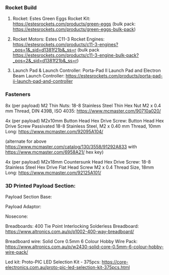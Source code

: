 ### Rocket Build

1. Rocket: Estes Green Eggs Rocket Kit: https://estesrockets.com/products/green-eggs (bulk pack: https://estesrockets.com/products/green-eggs-bulk-pack)

2. Rocket Motors: Estes C11-3 Rocket Engines: https://estesrockets.com/products/c11-3-engines?_pos=1&_sid=d1381f21b&_ss=r (bulk pack https://estesrockets.com/products/c11-3-engine-bulk-pack?_pos=2&_sid=d1381f21b&_ss=r)

3. Launch Pad & Launch Controller: Porta-Pad II Launch Pad and Electron Beam Launch Controller: https://estesrockets.com/products/porta-pad-ii-launch-pad-and-controller

### Fasteners

8x (per payload) M2 Thin Nuts: 18-8 Stainless Steel Thin Hex Nut
M2 x 0.4 mm Thread, DIN 439B, ISO 4035: https://www.mcmaster.com/90710a020/

4x (per payload) M2x10mm Button Head Hex Drive Screw: Button Head Hex Drive Screw
Passivated 18-8 Stainless Steel, M2 x 0.40 mm Thread, 10mm Long: https://www.mcmaster.com/92095A104/

(alternate for above https://www.mcmaster.com/catalog/130/3558/91292A833 with https://www.mcmaster.com/6958A21/ hex key)

4x (per payload) M2x18mm Countersunk Head Hex Drive Screw: 18-8 Stainless Steel Hex Drive Flat Head Screw M2 x 0.4 Thread Size, 18mm Long: https://www.mcmaster.com/92125A101/

### 3D Printed Payload Section:

Payload Section Base:

Payload Adaptor:

Nosecone: 


Breadboards: 400 Tie Point Interlocking Solderless Breadboard: https://www.altronics.com.au/p/p1002-400-way-breadboard/

Breadboard wire: Solid Core 0.5mm 6 Colour Hobby Wire Pack: https://www.altronics.com.au/p/w2430-solid-core-0.5mm-6-colour-hobby-wire-pack/

Led kit: Proto-PIC LED Selection Kit - 375pcs: https://core-electronics.com.au/proto-pic-led-selection-kit-375pcs.html